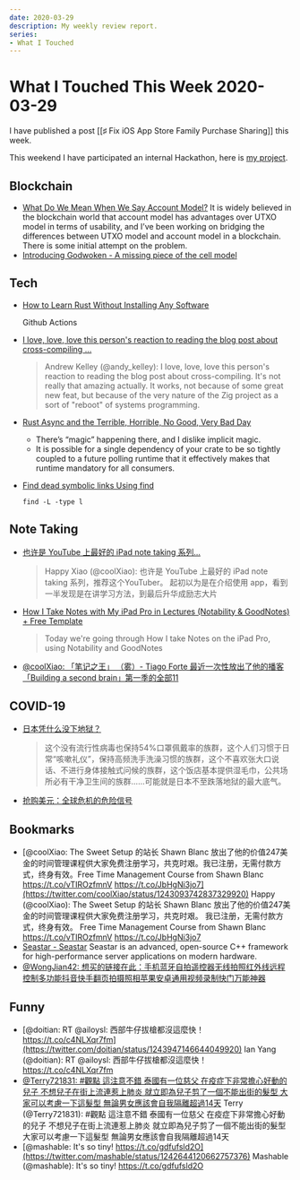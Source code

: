 ```yaml
---
date: 2020-03-29
description: My weekly review report.
series:
- What I Touched
---
```


# What I Touched This Week 2020-03-29

I have published a post [[♯ Fix iOS App Store Family Purchase Sharing]] this week.

This weekend I have participated an internal Hackathon, here is [my project](https://github.com/doitian/animagus-xi).

<!--more-->

## Blockchain

-   [What Do We Mean When We Say Account Model?](https://xuejie.space/2020_03_20_what_do_we_mean_when_we_say_account_model/)
    It is widely believed in the blockchain world that account model has advantages over UTXO model in terms of usability, and I’ve been working on bridging the differences between UTXO model and account model in a blockchain. There is some initial attempt on the problem.
-   [Introducing Godwoken - A missing piece of the cell model](https://justjjy.com/Introducing-Godwoken)

## Tech

-   [How to Learn Rust Without Installing Any Software](https://www.freecodecamp.org/news/learn-rust-with-github-actions/)

    Github Actions

-   [I love, love, love this person's reaction to reading the blog post about cross-compiling …](https://twitter.com/andy_kelley/status/1243262129601421312)

    > Andrew Kelley (@andy\_kelley): I love, love, love this person's reaction to reading the blog post about cross-compiling. It's not really that amazing actually. It works, not because of some great new feat, but because of the very nature of the Zig project as a sort of "reboot" of systems programming.

-   [Rust Async and the Terrible, Horrible, No Good, Very Bad Day](https://medium.com/@KevinHoffman/rust-async-and-the-terrible-horrible-no-good-very-bad-day-348ebc836274)
    -   There’s “magic” happening there, and I dislike implicit magic.
    -   It is possible for a single dependency of your crate to be so tightly coupled to a future polling runtime that it effectively makes that runtime mandatory for all consumers.

-   [Find dead symbolic links Using find](http://www.commandlinefu.com/commands/view/13586/find-dead-symbolic-links)

    ```
    find -L -type l
    ```

## Note Taking

-   [也许是 YouTube 上最好的 iPad note taking 系列…](https://twitter.com/coolXiao/status/1243698791410044928)
    > Happy Xiao (@coolXiao): 也许是 YouTube 上最好的 iPad note taking 系列，推荐这个YouTuber。 起初以为是在介绍使用 app，看到一半发现是在讲学习方法，到最后升华成励志大片
-   [How I Take Notes with My iPad Pro in Lectures (Notability & GoodNotes) + Free Template](https://www.youtube.com/watch?v=n0ql-yeY9u0)
    > Today we're going through How I take Notes on the iPad Pro, using Notability and GoodNotes
-   [@coolXiao: 「笔记之王」 （雾）- Tiago Forte 最近一次性放出了他的播客「Building a second brain」第一季的全部11](https://twitter.com/coolXiao/status/1244115634113269760)

## COVID-19

-   [日本凭什么没下地狱？](http://mp.weixin.qq.com/s?__biz=MzU2MzkyMTMwMg==&mid=2247484340&idx=1&sn=8304512c55e9df07c2f5f4979dd4c83f&chksm=fc53ab4dcb24225b7f8cf50bb5b5549becf1abdf3437cc74b7f58dc3e0354c8b905ad9a9aa8d&mpshare=1&scene=1&srcid=&sharer_sharetime=1584850773951&sharer_shareid=e7bb68422a42795eb26b0930876fa613)
    >   这个没有流行性病毒也保持54%口罩佩戴率的族群，这个人们习惯于日常“咳嗽礼仪”，保持高频洗手洗澡习惯的族群，这个不喜欢张大口说话、不进行身体接触式问候的族群，这个饭店基本提供湿毛巾，公共场所必有干净卫生间的族群……可能就是日本不至跌落地狱的最大底气。
-   [抢购美元：全球危机的危险信号](http://mp.weixin.qq.com/s?__biz=MzA4Njg0ODE4NQ==&mid=2651576500&idx=3&sn=e375915e901e476e7b087bf7d77348ae&chksm=843d1f62b34a96747aea30dc65376ef22e712f0155599e3c556eb622e473408edfcf6a34268e&mpshare=1&scene=1&srcid=&sharer_sharetime=1584961514006&sharer_shareid=e7bb68422a42795eb26b0930876fa613)

## Bookmarks

-   [@coolXiao: The Sweet Setup 的站长 Shawn Blanc 放出了他的价值247美金的时间管理课程供大家免费注册学习，共克时艰。我已注册，无需付款方式，终身有效。Free Time Management Course from Shawn Blanc https://t.co/vTIROzfmnV https://t.co/JbHgNi3jo7](https://twitter.com/coolXiao/status/1243093742837329920)
    Happy (@coolXiao): The Sweet Setup 的站长 Shawn Blanc 放出了他的价值247美金的时间管理课程供大家免费注册学习，共克时艰。 我已注册，无需付款方式，终身有效。 Free Time Management Course from Shawn Blanc https://t.co/vTIROzfmnV https://t.co/JbHgNi3jo7
-   [Seastar - Seastar](http://seastar.io/) Seastar is an advanced, open-source C++ framework for high-performance server applications on modern hardware.
-   [@WongJian42: 想买的链接在此：手机蓝牙自拍遥控器无线拍照红外线远程控制多功能抖音快手翻页拍摄照相苹果安卓通用视频录制快门万能神器](https://twitter.com/WongJian42/status/1239109455737810944)

## Funny

-   [@doitian: RT @ailoysl: 西部牛仔拔槍都沒這麼快！ https://t.co/c4NLXqr7fm](https://twitter.com/doitian/status/1243947146644049920)
    Ian Yang (@doitian): RT @ailoysl: 西部牛仔拔槍都沒這麼快！ https://t.co/c4NLXqr7fm
-   [@Terry721831: \#觀點 這注意不錯 泰國有一位慈父 在疫症下非常擔心好動的兒子 不想兒子在街上流連惹上肺炎 就立即為兒子剪了一個不能出街的髮型 大家可以考慮一下這髮型 無論男女應該會自我隔離超過14天](https://twitter.com/Terry721831/status/1242991102421942272)
    Terry (@Terry721831): \#觀點 這注意不錯 泰國有一位慈父 在疫症下非常擔心好動的兒子 不想兒子在街上流連惹上肺炎 就立即為兒子剪了一個不能出街的髮型 大家可以考慮一下這髮型 無論男女應該會自我隔離超過14天
-   [@mashable: It's so tiny! https://t.co/gdfufsld2O](https://twitter.com/mashable/status/1242644120662757376)
    Mashable (@mashable): It's so tiny! https://t.co/gdfufsld2O
